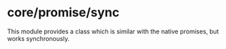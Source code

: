 # core/promise/sync

This module provides a class which is similar with the native promises, but works synchronously.
